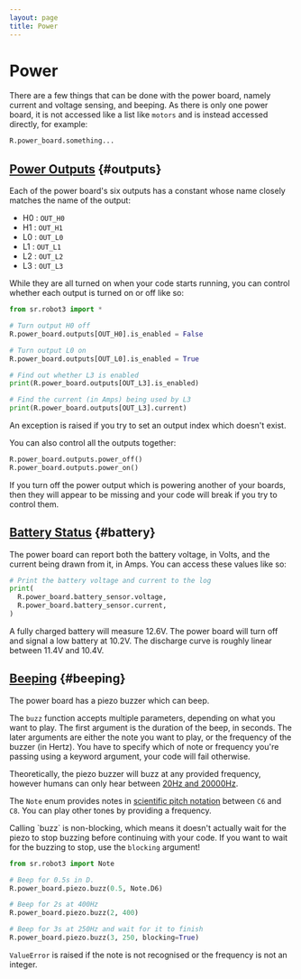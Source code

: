 ```yaml
---
layout: page
title: Power
---
```


Power
=====

There are a few things that can be done with the power board, namely current and voltage sensing, and beeping.
As there is only one power board, it is not accessed like a list like `motors` and is instead accessed directly, for example:

~~~~~ python
R.power_board.something...
~~~~~

[Power Outputs](#outputs) {#outputs}
-------

Each of the power board's six outputs has a constant whose name closely
 matches the name of the output:

* H0 : `OUT_H0`
* H1 : `OUT_H1`
* L0 : `OUT_L0`
* L1 : `OUT_L1`
* L2 : `OUT_L2`
* L3 : `OUT_L3`

While they are all turned on when your code starts running,
 you can control whether each output is turned on or off like so:

~~~~~ python
from sr.robot3 import *

# Turn output H0 off
R.power_board.outputs[OUT_H0].is_enabled = False

# Turn output L0 on
R.power_board.outputs[OUT_L0].is_enabled = True

# Find out whether L3 is enabled
print(R.power_board.outputs[OUT_L3].is_enabled)

# Find the current (in Amps) being used by L3
print(R.power_board.outputs[OUT_L3].current)
~~~~~

An exception is raised if you try to set an output index which doesn't exist.

You can also control all the outputs together:

~~~~~ python
R.power_board.outputs.power_off()
R.power_board.outputs.power_on()
~~~~~

<div class="warning">
  If you turn off the power output which is powering another of your boards,
  then they will appear to be missing and your code will break if you try to
  control them.
</div>


[Battery Status](#battery) {#battery}
-------

The power board can report both the battery voltage, in Volts, and the current being drawn from it, in Amps.
You can access these values like so:

~~~~~ python
# Print the battery voltage and current to the log
print(
  R.power_board.battery_sensor.voltage,
  R.power_board.battery_sensor.current,
)
~~~~~

A fully charged battery will measure 12.6V.
The power board will turn off and signal a low battery at 10.2V.
The discharge curve is roughly linear between 11.4V and 10.4V.


[Beeping](#beeping) {#beeping}
-------

The power board has a piezo buzzer which can beep.

The `buzz` function accepts multiple parameters, depending on what you
want to play. The first argument is the duration of the beep, in
seconds. The later arguments are either the note you want to play, or
the frequency of the buzzer (in Hertz). You have to specify which of
note or frequency you're passing using a keyword argument, your code
will fail otherwise.

Theoretically, the piezo buzzer will buzz at any provided frequency, however
humans can only hear between [20Hz and 20000Hz][pitch-range].

The `Note` enum provides notes in [scientific pitch notation][pitch-notation]
between `C6` and `C8`. You can play other tones by providing a frequency.

<div class="info" markdown="1">
  Calling `buzz` is non-blocking, which means it doesn't actually wait
  for the piezo to stop buzzing before continuing with your code. If you
  want to wait for the buzzing to stop, use the <code>blocking</code> argument!
</div>

~~~~~ python
from sr.robot3 import Note

# Beep for 0.5s in D.
R.power_board.piezo.buzz(0.5, Note.D6)

# Beep for 2s at 400Hz
R.power_board.piezo.buzz(2, 400)

# Beep for 3s at 250Hz and wait for it to finish
R.power_board.piezo.buzz(3, 250, blocking=True)
~~~~~

`ValueError` is raised if the note is not recognised or the frequency is not an integer.


[pitch-range]: https://en.wikipedia.org/wiki/Hearing_range#Humans
[pitch-notation]: https://en.wikipedia.org/wiki/Scientific_pitch_notation
